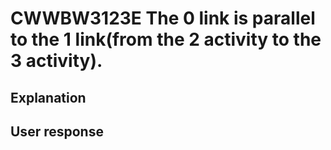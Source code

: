 # CWWBW3123E The 0 link is parallel to the 1 link(from the 2 activity to the 3 activity).

## Explanation

## User response